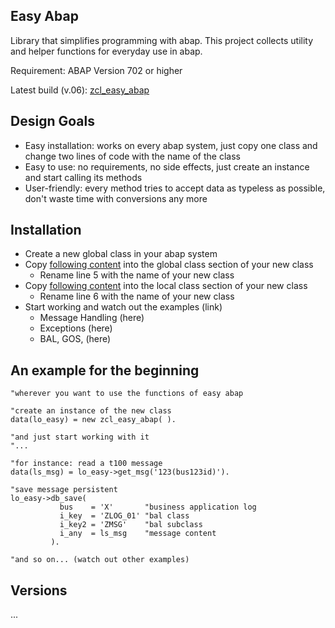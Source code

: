 ## Easy Abap

Library that simplifies programming with abap. This project collects utility and helper functions for everyday use in abap.

Requirement: ABAP Version 702 or higher

Latest build (v.06): [zcl_easy_abap](https://github.com/lars-sawyer/easy_abap/tree/master/zcl_easy_abap)

## Design Goals

* Easy installation: works on every abap system, just copy one class and change two lines of code with the name of the class
* Easy to use: no requirements, no side effects, just create an instance and start calling its methods
* User-friendly: every method tries to accept data as typeless as possible, don't waste time with conversions any more

## Installation

* Create a new global class in your abap system
* Copy [following content](https://raw.githubusercontent.com/lars-sawyer/easy_abap/master/zcl_easy_abap/zcl_easy_abap_global_class.abap) into the global class section of your new class
   * Rename line 5 with the name of your new class
* Copy [following content](https://raw.githubusercontent.com/lars-sawyer/easy_abap/master/zcl_easy_abap/zcl_easy_abap_local_types.abap) into the local class section of your new class
   * Rename line 6 with the name of your new class
* Start working and watch out the examples (link)
   * Message Handling (here)
   * Exceptions (here)
   * BAL, GOS, (here)

## An example for the beginning

```ABAP
"wherever you want to use the functions of easy abap

"create an instance of the new class
data(lo_easy) = new zcl_easy_abap( ).

"and just start working with it
"...

"for instance: read a t100 message
data(ls_msg) = lo_easy->get_msg('123(bus123id)').

"save message persistent
lo_easy->db_save( 
           bus    = 'X'       "business application log
           i_key  = 'ZLOG_01' "bal class
           i_key2 = 'ZMSG'    "bal subclass
           i_any  = ls_msg    "message content
         ).

"and so on... (watch out other examples)
```

## Versions

...


